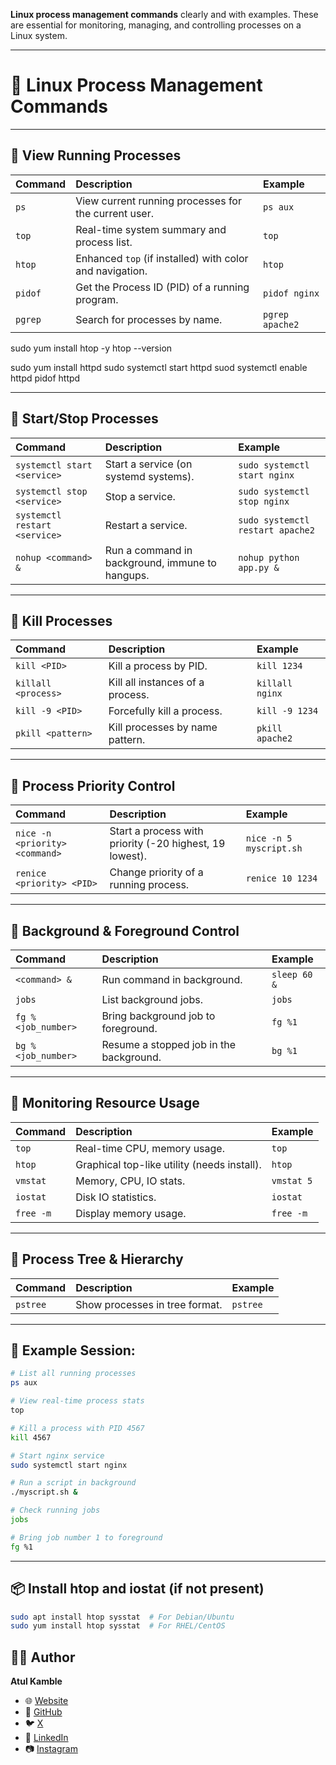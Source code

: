 **Linux process management commands** clearly and with examples. These are essential for monitoring, managing, and controlling processes on a Linux system.

---

# 📖 Linux Process Management Commands

---

## 📌 View Running Processes

| Command | Description                                              | Example         |
| :------ | :------------------------------------------------------- | :-------------- |
| `ps`    | View current running processes for the current user.     | `ps aux`        |
| `top`   | Real-time system summary and process list.               | `top`           |
| `htop`  | Enhanced `top` (if installed) with color and navigation. | `htop`          |
| `pidof` | Get the Process ID (PID) of a running program.           | `pidof nginx`   |
| `pgrep` | Search for processes by name.                            | `pgrep apache2` |

sudo yum install htop -y
htop --version 

sudo yum install httpd 
sudo systemctl start httpd 
suod systemctl enable httpd 
pidof httpd

---

## 📌 Start/Stop Processes

| Command                       | Description                                     | Example                          |
| :---------------------------- | :---------------------------------------------- | :------------------------------- |
| `systemctl start <service>`   | Start a service (on systemd systems).           | `sudo systemctl start nginx`     |
| `systemctl stop <service>`    | Stop a service.                                 | `sudo systemctl stop nginx`      |
| `systemctl restart <service>` | Restart a service.                              | `sudo systemctl restart apache2` |
| `nohup <command> &`           | Run a command in background, immune to hangups. | `nohup python app.py &`          |

---

## 📌 Kill Processes

| Command             | Description                      | Example         |
| :------------------ | :------------------------------- | :-------------- |
| `kill <PID>`        | Kill a process by PID.           | `kill 1234`     |
| `killall <process>` | Kill all instances of a process. | `killall nginx` |
| `kill -9 <PID>`     | Forcefully kill a process.       | `kill -9 1234`  |
| `pkill <pattern>`   | Kill processes by name pattern.  | `pkill apache2` |

---

## 📌 Process Priority Control

| Command                        | Description                                             | Example                 |
| :----------------------------- | :------------------------------------------------------ | :---------------------- |
| `nice -n <priority> <command>` | Start a process with priority (-20 highest, 19 lowest). | `nice -n 5 myscript.sh` |
| `renice <priority> <PID>`      | Change priority of a running process.                   | `renice 10 1234`        |

---

## 📌 Background & Foreground Control

| Command            | Description                             | Example      |
| :----------------- | :-------------------------------------- | :----------- |
| `<command> &`      | Run command in background.              | `sleep 60 &` |
| `jobs`             | List background jobs.                   | `jobs`       |
| `fg %<job_number>` | Bring background job to foreground.     | `fg %1`      |
| `bg %<job_number>` | Resume a stopped job in the background. | `bg %1`      |

---

## 📌 Monitoring Resource Usage

| Command   | Description                                 | Example    |
| :-------- | :------------------------------------------ | :--------- |
| `top`     | Real-time CPU, memory usage.                | `top`      |
| `htop`    | Graphical top-like utility (needs install). | `htop`     |
| `vmstat`  | Memory, CPU, IO stats.                      | `vmstat 5` |
| `iostat`  | Disk IO statistics.                         | `iostat`   |
| `free -m` | Display memory usage.                       | `free -m`  |

---

## 📌 Process Tree & Hierarchy

| Command  | Description                    | Example  |
| :------- | :----------------------------- | :------- |
| `pstree` | Show processes in tree format. | `pstree` |

---

## 📌 Example Session:

```bash
# List all running processes
ps aux

# View real-time process stats
top

# Kill a process with PID 4567
kill 4567

# Start nginx service
sudo systemctl start nginx

# Run a script in background
./myscript.sh &

# Check running jobs
jobs

# Bring job number 1 to foreground
fg %1
```

---

## 📦 Install htop and iostat (if not present)

```bash
sudo apt install htop sysstat  # For Debian/Ubuntu
sudo yum install htop sysstat  # For RHEL/CentOS
```
## 👨‍💻 Author

**Atul Kamble**

- 🌐 [Website](https://www.atulkamble.in)
- 🐙 [GitHub](https://github.com/atulkamble)
- 🐦 [X](https://x.com/Atul_Kamble)
- 💼 [LinkedIn](https://www.linkedin.com/in/atuljkamble)
- 📷 [Instagram](https://www.instagram.com/atuljkamble)
